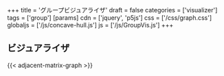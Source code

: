 +++
title = 'グループビジュアライザ'
draft = false
categories = ['visualizer']
tags = ['group']
[params]
    cdn = ['jquery', 'p5js']
    css = ['/css/graph.css']
    globaljs = ['/js/concave-hull.js']
    js = ['/js/GroupVis.js']
+++

## ビジュアライザ

{{< adjacent-matrix-graph >}}

